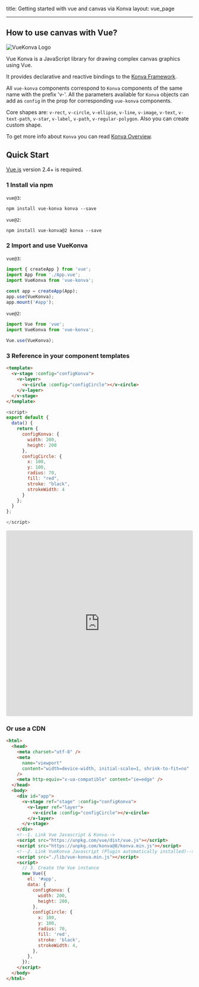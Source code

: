 title: Getting started with vue and canvas via Konva
layout: vue_page

---

## How to use canvas with Vue?

![VueKonva Logo](https://raw.githubusercontent.com/konvajs/vue-konva/master/vue-konva.png)

Vue Konva is a JavaScript library for drawing complex canvas graphics using Vue.

It provides declarative and reactive bindings to the [Konva Framework](https://konvajs.org/).

All `vue-konva` components correspond to `Konva` components of the same name with the prefix 'v-'. All the parameters available for `Konva` objects can add as `config` in the prop for corresponding `vue-konva` components.

Core shapes are: `v-rect`, `v-circle`, `v-ellipse`, `v-line`, `v-image`, `v-text`, `v-text-path`, `v-star`, `v-label`, `v-path`, `v-regular-polygon`.
Also you can create custom shape.

To get more info about `Konva` you can read [Konva Overview](https://konvajs.org/docs/overview.html).

## Quick Start

[Vue.js](https://vuejs.org) version 2.4+ is required.

### 1 Install via npm

`vue@3`:

```npm
npm install vue-konva konva --save
```

`vue@2`:

```npm
npm install vue-konva@2 konva --save
```

### 2 Import and use VueKonva

`vue@3`:

```js
import { createApp } from 'vue';
import App from './App.vue';
import VueKonva from 'vue-konva';

const app = createApp(App);
app.use(VueKonva);
app.mount('#app');
```

`vue@2`:

```javascript
import Vue from 'vue';
import VueKonva from 'vue-konva';

Vue.use(VueKonva);
```

### 3 Reference in your component templates

```html
<template>
  <v-stage :config="configKonva">
    <v-layer>
      <v-circle :config="configCircle"></v-circle>
    </v-layer>
  </v-stage>
</template>
```

```javascript
<script>
export default {
  data() {
    return {
      configKonva: {
        width: 200,
        height: 200
      },
      configCircle: {
        x: 100,
        y: 100,
        radius: 70,
        fill: "red",
        stroke: "black",
        strokeWidth: 4
      }
    };
  }
};

</script>
```

<iframe src="https://codesandbox.io/embed/github/konvajs/site/tree/master/vue-demos/basic_demo?hidenavigation=1&view=split&fontsize=10&module=%2Fsrc%2FApp.vue" style="width:100%; height:500px; border:0; border-radius: 4px; overflow:hidden;" sandbox="allow-modals allow-forms allow-popups allow-scripts allow-same-origin"></iframe>

### Or use a CDN

```html
<html>
  <head>
    <meta charset="utf-8" />
    <meta
      name="viewport"
      content="width=device-width, initial-scale=1, shrink-to-fit=no"
    />
    <meta http-equiv="x-ua-compatible" content="ie=edge" />
  </head>
  <body>
    <div id="app">
      <v-stage ref="stage" :config="configKonva">
        <v-layer ref="layer">
          <v-circle :config="configCircle"></v-circle>
        </v-layer>
      </v-stage>
    </div>
    <!--1. Link Vue Javascript & Konva-->
    <script src="https://unpkg.com/vue/dist/vue.js"></script>
    <script src="https://unpkg.com/konva@8/konva.min.js"></script>
    <!--2. Link VueKonva Javascript (Plugin automatically installed)-->
    <script src="./lib/vue-konva.min.js"></script>
    <script>
      // 3. Create the Vue instance
      new Vue({
        el: '#app',
        data: {
          configKonva: {
            width: 200,
            height: 200,
          },
          configCircle: {
            x: 100,
            y: 100,
            radius: 70,
            fill: 'red',
            stroke: 'black',
            strokeWidth: 4,
          },
        },
      });
    </script>
  </body>
</html>
```
